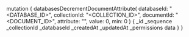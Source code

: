 mutation {
    databasesDecrementDocumentAttribute(
        databaseId: "<DATABASE_ID>",
        collectionId: "<COLLECTION_ID>",
        documentId: "<DOCUMENT_ID>",
        attribute: "",
        value: 0,
        min: 0
    ) {
        _id
        _sequence
        _collectionId
        _databaseId
        _createdAt
        _updatedAt
        _permissions
        data
    }
}
